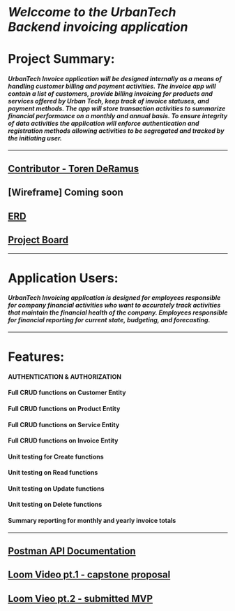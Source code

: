 # ***Welccome to the UrbanTech Backend invoicing application***

# Project Summary:
#### _UrbanTech Invoice application will be designed internally as a means of handling customer billing and payment activities. The invoice app will contain a list of customers, provide billing invoicing for products and services offered by Urban Tech, keep track of invoice statuses, and payment methods. The app will store transaction activities to summarize financial performance on a monthly and annual basis. To ensure integrity of data activities the application will enforce authentication and registration methods allowing activities to be segregated and tracked by the initiating user._ 
----
## [Contributor - Toren DeRamus](https://github.com/tderamus)
## [Wireframe] Coming soon

## [ERD](https://dbdiagram.io/d/Invoice-Management-682292065b2fc4582f4b8e57)

## [Project Board](https://github.com/users/tderamus/projects/11/views/1)
----
# Application Users:
#### _UrbanTech Invoicing application is designed for employees responsible for company financial activities who want to accurately track activities that maintain the financial health of the company. Employees responsible for financial reporting for current state, budgeting, and forecasting._ 

----
# Features:
#### AUTHENTICATION & AUTHORIZATION
#### Full CRUD functions on Customer Entity
#### Full CRUD functions on Product Entity
#### Full CRUD functions on Service Entity
#### Full CRUD functions on Invoice Entity
#### Unit testing for Create functions
#### Unit testing on Read functions
#### Unit testing on Update functions
#### Unit testing on Delete functions
#### Summary reporting for monthly and yearly invoice totals

----
## [Postman API Documentation](https://documenter.getpostman.com/view/36677652/2sB2qi6xDk)
## [Loom Video pt.1 - capstone proposal](https://www.loom.com/share/13d8743ff64f42359225c49ae64fe353?sid=a05b58e2-c454-4de4-bc26-610ec5af7fcc)
## [Loom Vieo pt.2 - submitted MVP](https://www.loom.com/share/264120e0318040a2a69ec05df9286d25?sid=72fab78b-fac2-4a09-85a2-de5c0f4137e8)
